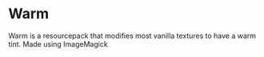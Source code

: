 # Warm

Warm is a resourcepack that modifies most vanilla textures to have a warm tint. Made using ImageMagick
